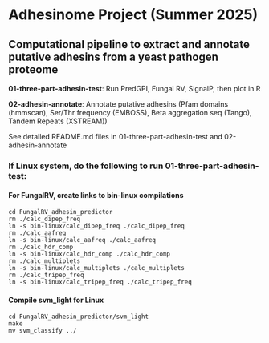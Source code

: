 # Adhesinome Project (Summer 2025)

## Computational pipeline to extract and annotate putative adhesins from a yeast pathogen proteome

**01-three-part-adhesin-test**: Run PredGPI, Fungal RV, SignalP, then plot in R

**02-adhesin-annotate**: Annotate putative adhesins (Pfam domains (hmmscan), Ser/Thr frequency (EMBOSS), Beta aggregation seq (Tango), Tandem Repeats (XSTREAM))

See detailed README.md files in 01-three-part-adhesin-test and 02-adhesin-annotate

### If Linux system, do the following to run 01-three-part-adhesin-test:

#### For FungalRV, create links to bin-linux compilations

```
cd FungalRV_adhesin_predictor
rm ./calc_dipep_freq
ln -s bin-linux/calc_dipep_freq ./calc_dipep_freq
rm ./calc_aafreq
ln -s bin-linux/calc_aafreq ./calc_aafreq
rm ./calc_hdr_comp
ln -s bin-linux/calc_hdr_comp ./calc_hdr_comp
rm ./calc_multiplets
ln -s bin-linux/calc_multiplets ./calc_multiplets
rm ./calc_tripep_freq
ln -s bin-linux/calc_tripep_freq ./calc_tripep_freq
```

#### Compile svm_light for Linux

```
cd FungalRV_adhesin_predictor/svm_light
make
mv svm_classify ../
```
